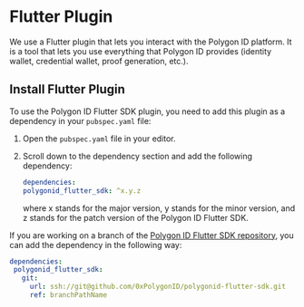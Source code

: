 # Flutter Plugin
 
We use a Flutter plugin that lets you interact with the Polygon ID platform. It is a tool that lets you use everything that Polygon ID provides (identity wallet, credential wallet, proof generation, etc.).
 
## Install Flutter Plugin
 
To use the Polygon ID Flutter SDK plugin, you need to add this plugin as a dependency in your `pubspec.yaml` file:
 
1. Open the `pubspec.yaml` file in your editor.
2. Scroll down to the dependency section and add the following dependency:
 
    ```yaml
    dependencies:
    polygonid_flutter_sdk: ^x.y.z
    ```

    where x stands for the major version, y stands for the minor version, and z stands for the patch version of the Polygon ID Flutter SDK.
 
If you are working on a branch of the [Polygon ID Flutter SDK repository](https://github.com/0xPolygonID/polygonid-flutter-sdk.git), you can add the dependency in the following way:

```yaml
dependencies:
 polygonid_flutter_sdk:
   git:
     url: ssh://git@github.com/0xPolygonID/polygonid-flutter-sdk.git
     ref: branchPathName
```

